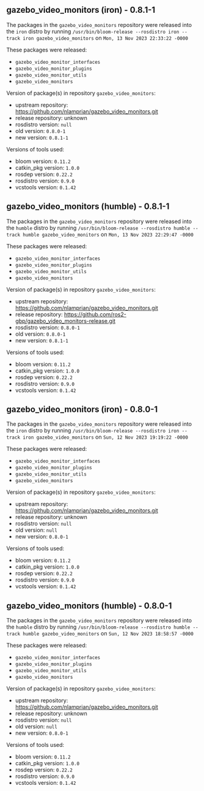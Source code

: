 ## gazebo_video_monitors (iron) - 0.8.1-1

The packages in the `gazebo_video_monitors` repository were released into the `iron` distro by running `/usr/bin/bloom-release --rosdistro iron --track iron gazebo_video_monitors` on `Mon, 13 Nov 2023 22:33:22 -0000`

These packages were released:
- `gazebo_video_monitor_interfaces`
- `gazebo_video_monitor_plugins`
- `gazebo_video_monitor_utils`
- `gazebo_video_monitors`

Version of package(s) in repository `gazebo_video_monitors`:

- upstream repository: https://github.com/nlamprian/gazebo_video_monitors.git
- release repository: unknown
- rosdistro version: `null`
- old version: `0.8.0-1`
- new version: `0.8.1-1`

Versions of tools used:

- bloom version: `0.11.2`
- catkin_pkg version: `1.0.0`
- rosdep version: `0.22.2`
- rosdistro version: `0.9.0`
- vcstools version: `0.1.42`


## gazebo_video_monitors (humble) - 0.8.1-1

The packages in the `gazebo_video_monitors` repository were released into the `humble` distro by running `/usr/bin/bloom-release --rosdistro humble --track humble gazebo_video_monitors` on `Mon, 13 Nov 2023 22:29:47 -0000`

These packages were released:
- `gazebo_video_monitor_interfaces`
- `gazebo_video_monitor_plugins`
- `gazebo_video_monitor_utils`
- `gazebo_video_monitors`

Version of package(s) in repository `gazebo_video_monitors`:

- upstream repository: https://github.com/nlamprian/gazebo_video_monitors.git
- release repository: https://github.com/ros2-gbp/gazebo_video_monitors-release.git
- rosdistro version: `0.8.0-1`
- old version: `0.8.0-1`
- new version: `0.8.1-1`

Versions of tools used:

- bloom version: `0.11.2`
- catkin_pkg version: `1.0.0`
- rosdep version: `0.22.2`
- rosdistro version: `0.9.0`
- vcstools version: `0.1.42`


## gazebo_video_monitors (iron) - 0.8.0-1

The packages in the `gazebo_video_monitors` repository were released into the `iron` distro by running `/usr/bin/bloom-release --rosdistro iron --track iron gazebo_video_monitors` on `Sun, 12 Nov 2023 19:19:22 -0000`

These packages were released:
- `gazebo_video_monitor_interfaces`
- `gazebo_video_monitor_plugins`
- `gazebo_video_monitor_utils`
- `gazebo_video_monitors`

Version of package(s) in repository `gazebo_video_monitors`:

- upstream repository: https://github.com/nlamprian/gazebo_video_monitors.git
- release repository: unknown
- rosdistro version: `null`
- old version: `null`
- new version: `0.8.0-1`

Versions of tools used:

- bloom version: `0.11.2`
- catkin_pkg version: `1.0.0`
- rosdep version: `0.22.2`
- rosdistro version: `0.9.0`
- vcstools version: `0.1.42`


## gazebo_video_monitors (humble) - 0.8.0-1

The packages in the `gazebo_video_monitors` repository were released into the `humble` distro by running `/usr/bin/bloom-release --rosdistro humble --track humble gazebo_video_monitors` on `Sun, 12 Nov 2023 18:58:57 -0000`

These packages were released:
- `gazebo_video_monitor_interfaces`
- `gazebo_video_monitor_plugins`
- `gazebo_video_monitor_utils`
- `gazebo_video_monitors`

Version of package(s) in repository `gazebo_video_monitors`:

- upstream repository: https://github.com/nlamprian/gazebo_video_monitors.git
- release repository: unknown
- rosdistro version: `null`
- old version: `null`
- new version: `0.8.0-1`

Versions of tools used:

- bloom version: `0.11.2`
- catkin_pkg version: `1.0.0`
- rosdep version: `0.22.2`
- rosdistro version: `0.9.0`
- vcstools version: `0.1.42`



